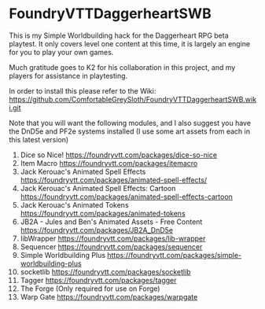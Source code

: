 # FoundryVTTDaggerheartSWB
This is my Simple Worldbuilding hack for the Daggerheart RPG beta playtest. It only covers level one content at this time, it is largely an engine for you to play your own games.

Much gratitude goes to K2 for his collaboration in this project, and my players for assistance in playtesting.

In order to install this please refer to the Wiki: https://github.com/ComfortableGreySloth/FoundryVTTDaggerheartSWB.wiki.git

Note that you will want the following modules, and I also suggest you have the DnD5e and PF2e systems installed (I use some art assets from each in this latest version)
 
1. Dice so Nice! https://foundryvtt.com/packages/dice-so-nice  
2. Item Macro https://foundryvtt.com/packages/itemacro  
3. Jack Kerouac's Animated Spell Effects https://foundryvtt.com/packages/animated-spell-effects/  
4. Jack Kerouac's Animated Spell Effects: Cartoon https://foundryvtt.com/packages/animated-spell-effects-cartoon  
5. Jack Kerouac's Animated Tokens https://foundryvtt.com/packages/animated-tokens  
6. JB2A - Jules and Ben's Animated Assets - Free Content https://foundryvtt.com/packages/JB2A_DnD5e  
7. libWrapper https://foundryvtt.com/packages/lib-wrapper  
8. Sequencer https://foundryvtt.com/packages/sequencer  
9. Simple Worldbuilding Plus https://foundryvtt.com/packages/simple-worldbuilding-plus  
10. socketlib https://foundryvtt.com/packages/socketlib  
11. Tagger https://foundryvtt.com/packages/tagger  
12. The Forge (Only required for use on Forge)  
13. Warp Gate https://foundryvtt.com/packages/warpgate  
